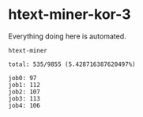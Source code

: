 # htext-miner-kor-3

Everything doing here is automated.

```
htext-miner

total: 535/9855 (5.428716387620497%)

job0: 97
job1: 112
job2: 107
job3: 113
job4: 106
```